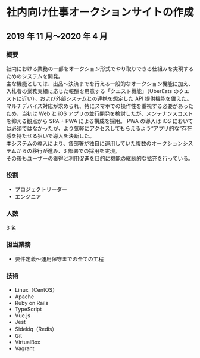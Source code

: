 # 社内向け仕事オークションサイトの作成

## 2019 年 11 月〜2020 年 4 月

### 概要

社内における業務の一部をオークション形式でやり取りできる仕組みを実現するためのシステムを開発。  
主な機能としては、出品〜決済までを行える一般的なオークション機能に加え、入札者の業務実績に応じた報酬を用意する「クエスト機能」（UberEats のクエストに近い）、および外部システムとの連携を想定した API 提供機能を備えた。
マルチデバイス対応が求められ、特にスマホでの操作性を重視する必要があったため、当初は Web と iOS アプリの並行開発を検討したが、メンテナンスコストを抑える観点から SPA + PWA による構成を採用。
PWA の導入は iOS においては必須ではなかったが、より気軽にアクセスしてもらえるよう“アプリ的な”存在感を持たせる狙いで導入を決断した。  
本システムの導入により、各部署が独自に運用していた複数のオークションシステムからの移行が進み、3 部署での採用を実現。  
その後もユーザーの獲得と利用促進を目的に機能の継続的な拡充を行っている。

### 役割

- プロジェクトリーダー
- エンジニア

### 人数

3 名

### 担当業務

- 要件定義〜運用保守までの全ての工程

### 技術

- Linux（CentOS）
- Apache
- Ruby on Rails
- TypeScript
- Vue.js
- Jest
- Sidekiq（Redis）
- Git
- VirtualBox
- Vagrant
